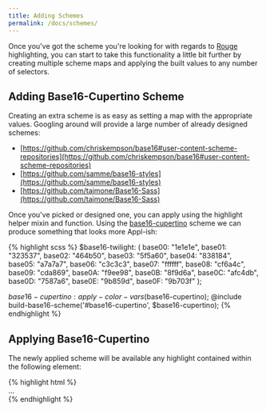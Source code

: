 ```yaml
---
title: Adding Schemes
permalink: /docs/schemes/
---
```


Once you've got the scheme you're looking for with regards to [Rouge](http://rouge.jneen.net/) highlighting, you can start to take this functionality a little bit further by creating multiple scheme maps and applying the built values to any number of selectors.

## Adding Base16-Cupertino Scheme

Creating an extra scheme is as easy as setting a map with the appropriate values.   Googling around will provide a large number of already designed schemes:

- [https://github.com/chriskempson/base16#user-content-scheme-repositories](https://github.com/chriskempson/base16#user-content-scheme-repositories)
- [https://github.com/samme/base16-styles](https://github.com/samme/base16-styles)
- [https://github.com/tajmone/Base16-Sass](https://github.com/tajmone/Base16-Sass)

Once you've picked or designed one, you can apply using the highlight helper mixin and function.  Using the [base16-cupertino](https://github.com/Defman21/base16-cupertino-scheme) scheme we can produce something that looks more Appl-ish:

<div id="base16-cupertino">
{% highlight scss %}
$base16-twilight: (
  base00: "1e1e1e",
  base01: "323537",
  base02: "464b50",
  base03: "5f5a60",
  base04: "838184",
  base05: "a7a7a7",
  base06: "c3c3c3",
  base07: "ffffff",
  base08: "cf6a4c",
  base09: "cda869",
  base0A: "f9ee98",
  base0B: "8f9d6a",
  base0C: "afc4db",
  base0D: "7587a6",
  base0E: "9b859d",
  base0F: "9b703f"
);

$base16-cupertino: apply-color-vars($base16-cupertino);
@include build-base16-scheme('#base16-cupertino', $base16-cupertino);
{% endhighlight %} 
</div>

## Applying Base16-Cupertino

The newly applied scheme will be available any highlight contained within the following element:

<div id="base16-cupertino">
{% highlight html %}
<!-- Will be applied using background-color: var(--base01) -->
<div id="base16-cupertino">
    ...
</div>
{% endhighlight %}
</div>

